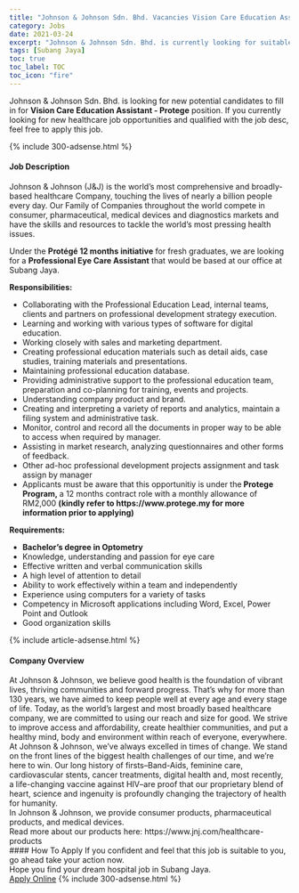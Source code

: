 ```yaml
---
title: "Johnson & Johnson Sdn. Bhd. Vacancies Vision Care Education Assistant - Protege" 
category: Jobs 
date: 2021-03-24 
excerpt: "Johnson & Johnson Sdn. Bhd. is currently looking for suitable person to fill in the Vision Care Education Assistant - Protege which positioned at Subang Jaya" 
tags: [Subang Jaya] 
toc: true 
toc_label: TOC 
toc_icon: "fire" 
--- 
```


<p>Johnson & Johnson Sdn. Bhd. is looking for new potential candidates to fill in for <b>Vision Care Education Assistant - Protege</b> position. If you currently looking for new healthcare job opportunities and qualified with the job desc, feel free to apply this job.
</p>{% include 300-adsense.html %} 
<div><div><h4>Job Description</h4></div><div><div><span><div><p>Johnson &amp; Johnson (J&amp;J) is the world&#8217;s most comprehensive and broadly-based healthcare Company, touching the lives of nearly a billion people every day. Our Family of Companies throughout the world compete in consumer, pharmaceutical, medical devices and diagnostics markets and have the skills and resources to tackle the world&#8217;s most pressing health issues.</p><p>Under the <strong>Prot&#233;g&#233; 12 months initiative</strong> for fresh graduates,&#160;we are looking for a <strong>Professional Eye Care Assistant</strong> that would be based at our office at Subang Jaya.</p><p><strong>Responsibilities:</strong></p><ul><li>Collaborating with the Professional Education Lead, internal teams, clients and partners on professional development strategy execution.</li><li>Learning and working with various types of software for digital education.</li><li>Working closely with sales and marketing department.</li><li>Creating professional education materials such as detail aids, case studies, training materials and presentations.</li><li>Maintaining professional education database.</li><li>Providing administrative support to the professional education team, preparation and co-planning for training, events and projects.</li><li>Understanding company product and brand.</li><li>Creating and interpreting a variety of reports and analytics, maintain a filing system and administrative task.</li><li>Monitor, control and record all the documents in proper way to be able to access when required by manager.</li><li>Assisting in market research, analyzing questionnaires and other forms of feedback.</li><li>Other ad-hoc professional development projects assignment and task assign by manager</li><li>Applicants must be aware that&#160;this opportunitiy is under the<strong>&#160;Protege Program,&#160;</strong>a 12 months contract role with a monthly allowance of RM2,000&#160;<strong>(kindly refer to&#160;https://www.protege.my for more information prior to applying)&#160;</strong></li></ul><p><strong>Requirements:</strong></p><ul><li><strong>Bachelor&#8217;s degree in Optometry</strong></li><li>Knowledge, understanding and passion for eye care</li><li>Effective written and verbal communication skills</li><li>A high level of attention to detail</li><li>Ability to work effectively within a team and independently</li><li>Experience using computers for a variety of tasks</li><li>Competency in Microsoft applications including Word, Excel, Power Point and Outlook</li><li>Good organization skills</li></ul></div></span></div></div></div> 
{% include article-adsense.html %} 
<div><div><h4>Company Overview</h4></div><div><div><span><div><div>
<div>At Johnson &amp; Johnson, we believe good health is the foundation of vibrant lives, thriving communities and forward progress. That&#8217;s why for more than 130 years, we have aimed to keep people well at every age and every stage of life. Today, as the world&#8217;s largest and most broadly based healthcare company, we are committed to using our reach and size for good. We strive to improve access and affordability, create healthier communities, and put a healthy mind, body and environment within reach of everyone, everywhere.</div>
<div>At Johnson &amp; Johnson, we&#8217;ve always excelled in times of change. We stand on the front lines of the biggest health challenges of our time, and we&#8217;re here to win. Our long history of firsts&#8211;Band-Aids, feminine care, cardiovascular stents, cancer treatments, digital health and, most recently, a life-changing vaccine against HIV&#8211;are proof that our proprietary blend of heart, science and ingenuity is profoundly changing the trajectory of health for humanity.</div>
<div>In Johnson &amp; Johnson, we provide consumer products, pharmaceutical products, and medical devices.</div>
<div>Read more about our products here:&#160;https://www.jnj.com/healthcare-products</div>
</div></div></span></div></div></div> 
#### How To Apply 
If you confident and feel that this job is suitable to you, go ahead take your action now. <br/> 
Hope you find your dream hospital job in Subang Jaya. <br/> 
<a href="https://www.jobstreet.com.my/en/job/vision-care-education-assistant-protege-4512770?jobId=jobstreet-my-job-4512770" class="btn btn--warning" target="_blank" rel="nofollow noopenner">Apply Online</a> 
{% include 300-adsense.html %} 